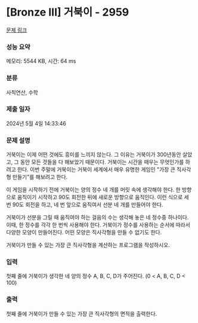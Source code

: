 # [Bronze III] 거북이 - 2959 

[문제 링크](https://www.acmicpc.net/problem/2959) 

### 성능 요약

메모리: 5544 KB, 시간: 64 ms

### 분류

사칙연산, 수학

### 제출 일자

2024년 5월 4일 14:33:46

### 문제 설명

<p>거북이는 이제 어떤 것에도 흥미를 느끼지 않는다. 그 이유는 거북이가 300년동안 살았고, 그 동안 모든 것들을 다 해보았기 때문이다. 거북이는 시간을 떼우는 무엇인가를 하려고 한다. 이번 주말에 거북이는 거북이 세계에서 매우 유명한 게임인 "가장 큰 직사각형 만들기"를 해보려고 한다.</p>

<p>이 게임을 시작하기 전에 거북이는 양의 정수 네 개를 머릿 속에 생각해야 한다. 한 방향으로 움직이기 시작하고 90도 회전한 뒤에 새로운 방향으로 움직인다. 이런 식으로 세 번 90도 회전을 하고, 네 번 앞으로 움직여서 선분 네 개를 만들어야 한다.</p>

<p>거북이가 선분을 그릴 때 움직여야 하는 걸음의 수는 생각해 놓은 네 정수중 하나이다. 이때, 한 정수를 각각 한 번씩 사용해야 한다. 거북이가 정수를 사용하는 순서에 따라서 다양한 모양이 만들어진다. 어떤 모양은 직사각형을 만들 수 없기도 한다.</p>

<p>거북이가 만들 수 있는 가장 큰 직사각형을 계산하는 프로그램을 작성하시오.</p>

### 입력 

 <p>첫째 줄에 거북이가 생각한 네 양의 정수 A, B, C, D가 주어진다. (0 < A, B, C, D < 100)</p>

### 출력 

 <p>첫째 줄에 거북이가 만들 수 있는 가장 큰 직사각형의 면적을 출력한다.</p>

